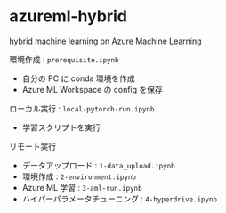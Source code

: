 # azureml-hybrid
hybrid machine learning on Azure Machine Learning

環境作成 : `prerequisite.ipynb`
- 自分の PC に conda 環境を作成
- Azure ML Workspace の config を保存

ローカル実行 : `local-pytorch-run.ipynb`
- 学習スクリプトを実行 


リモート実行
- データアップロード : `1-data_upload.ipynb`
- 環境作成 : `2-environment.ipynb`
- Azure ML 学習 : `3-aml-run.ipynb`
- ハイパーパラメータチューニング : `4-hyperdrive.ipynb`